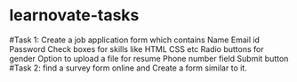 # learnovate-tasks
#Task 1: 
Create a job application form which contains
    Name 
    Email id
    Password
    Check boxes for skills like HTML CSS etc
    Radio buttons for gender
    Option to upload a file for resume
    Phone number field
    Submit button
#Task 2: find a survey form online and Create a form similar to it.
